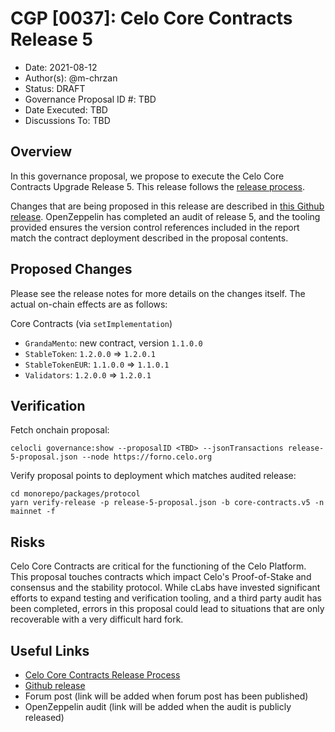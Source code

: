 # CGP [0037]: Celo Core Contracts Release 5

- Date: 2021-08-12
- Author(s): @m-chrzan
- Status: DRAFT
- Governance Proposal ID #: TBD
- Date Executed: TBD
- Discussions To: TBD

## Overview

In this governance proposal, we propose to execute the Celo Core Contracts Upgrade Release 5. This release follows the [release process](https://docs.celo.org/community/release-process/smart-contracts).

Changes that are being proposed in this release are described in [this Github release](https://github.com/celo-org/celo-monorepo/releases/tag/core-contracts.v5.pre-audit).
OpenZeppelin has completed an audit of release 5, and the tooling provided ensures the version control references included in the report match the contract deployment described in the proposal contents.

## Proposed Changes

Please see the release notes for more details on the changes itself. The actual on-chain effects are as follows:

Core Contracts (via `setImplementation`)
- `GrandaMento`: new contract, version `1.1.0.0`
- `StableToken`: `1.2.0.0` => `1.2.0.1`
- `StableTokenEUR`: `1.1.0.0` => `1.1.0.1`
- `Validators`: `1.2.0.0` => `1.2.0.1`

## Verification

Fetch onchain proposal:
```
celocli governance:show --proposalID <TBD> --jsonTransactions release-5-proposal.json --node https://forno.celo.org
```

Verify proposal points to deployment which matches audited release:
```
cd monorepo/packages/protocol
yarn verify-release -p release-5-proposal.json -b core-contracts.v5 -n mainnet -f
```

## Risks

Celo Core Contracts are critical for the functioning of the Celo Platform. This proposal touches contracts which impact Celo's Proof-of-Stake and consensus and the stability protocol.
While cLabs have invested significant efforts to expand testing and verification tooling, and a third party audit has been completed, errors in this proposal could lead to situations that are only recoverable with a very difficult hard fork.

## Useful Links

* [Celo Core Contracts Release Process](https://docs.celo.org/community/release-process/smart-contracts)
* [Github release](https://github.com/celo-org/celo-monorepo/releases/tag/core-contracts.v5.pre-audit)
* Forum post (link will be added when forum post has been published)
* OpenZeppelin audit (link will be added when the audit is publicly released)
